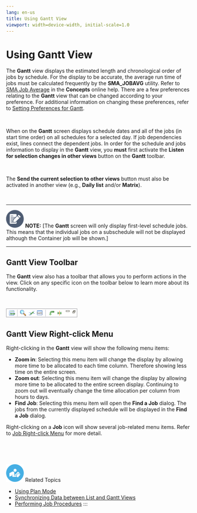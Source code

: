 ```yaml
---
lang: en-us
title: Using Gantt View
viewport: width=device-width, initial-scale=1.0
---
```


#  Using Gantt View

The **Gantt** view displays the estimated length and chronological order
of jobs by schedule. For the display to be accurate, the average run
time of jobs must be calculated frequently by the **SMA_JOBAVG**
utility. Refer to [SMA Job Average](../../Concepts/SMAUtility-Schedule.md#SMA) in
the **Concepts** online help. There are a few preferences relating to
the **Gantt** view that can be changed according to your preference. For
additional information on changing these preferences, refer to [Setting Preferences for Gantt](Preferences-for-Gantt.md).

 

When on the **Gantt** screen displays schedule dates and all of the jobs
(in start time order) on all schedules for a selected day. If job
dependencies exist, lines connect the dependent jobs. In order for the
schedule and jobs information to display in the **Gantt** view, you
**must** first activate the **Listen for selection changes in other
views** button on the **Gantt** toolbar.

 

The **Send the current selection to other views** button must also be
activated in another view (e.g., **Daily list** and/or **Matrix**).

 

  -------------------------------------------------------------------------------------------------------------------------------- ----------------------------------------------------------------------------------------------------------------------------------------------------------------------------------------------------------------
  ![White pencil/paper icon on gray circular background](../../../Resources/Images/note-icon(48x48).png "Note icon")   **NOTE:** [The **Gantt** screen will only display first-level schedule jobs. This means that the individual jobs on a subschedule will not be displayed although the Container job will be shown.]
  -------------------------------------------------------------------------------------------------------------------------------- ----------------------------------------------------------------------------------------------------------------------------------------------------------------------------------------------------------------

## Gantt View Toolbar

The **Gantt** view also has a toolbar that allows you to perform actions
in the view. Click on any specific icon on the toolbar below to learn
more about its functionality.

 

![Gantt View toolbar](../../../Resources/Images/EM/EMgantttoolbar.png "Gantt View toolbar")

## Gantt View Right-click Menu

Right-clicking in the **Gantt** view will show the following menu items:

-   **Zoom in**: Selecting this menu item will change the display by
    allowing more time to be allocated to each time column. Therefore
    showing less time on the entire screen.
-   **Zoom out**: Selecting this menu item will change the display by
    allowing more time to be allocated to the entire screen display.
    Continuing to zoom out will eventually change the time allocation
    per column from hours to days.
-   **Find Job**: Selecting this menu item will open the **Find a Job**
    dialog. The jobs from the currently displayed schedule will be
    displayed in the **Find a Job** dialog.

Right-clicking on a **Job** icon will show several job-related menu
items. Refer to [Job Right-click Menu](Working-with-Operation.md)
for more detail.

 

 

![White \"person reading\" icon on bluecircular background](../../../Resources/Images/moreinfo-icon(48x48).png "More Info icon")
Related Topics

-   [Using Plan Mode](Using-Plan-Mode.md)
-   [Synchronizing Data between List and Gantt     Views](Synchronizing-Data-between-List-and-Gantt-Views.md)
-   [Performing Job     Procedures](Performing-Job-Procedures-Gantt.md)
:::

 

